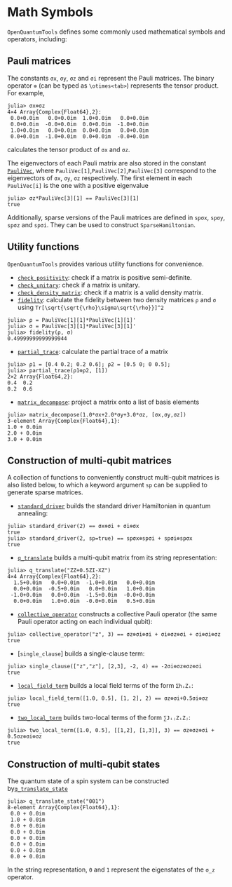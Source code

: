 # Math Symbols
`OpenQuantumTools` defines some commonly used mathematical symbols and operators, including:

## Pauli matrices
The constants `σx`, `σy`, `σz` and `σi` represent the Pauli matrices. The binary operator `⊗` (can be typed as `\otimes<tab>`) represents the tensor product. For example,
```julia-repl
julia> σx⊗σz
4×4 Array{Complex{Float64},2}:
 0.0+0.0im   0.0+0.0im  1.0+0.0im   0.0+0.0im
 0.0+0.0im  -0.0+0.0im  0.0+0.0im  -1.0+0.0im
 1.0+0.0im   0.0+0.0im  0.0+0.0im   0.0+0.0im
 0.0+0.0im  -1.0+0.0im  0.0+0.0im  -0.0+0.0im
```
calculates the tensor product of `σx` and `σz`.

The eigenvectors of each Pauli matrix are also stored in the constant [`PauliVec`](@ref), where `PauliVec[1]`,`PauliVec[2]`,`PauliVec[3]` correspond to the  eigenvectors of `σx`, `σy`, `σz` respectively. The first element in each `PauliVec[i]` is the one with a positive eigenvalue
```julia-repl
julia> σz*PauliVec[3][1] == PauliVec[3][1]
true
```
Additionally, sparse versions of the Pauli matrices are defined in ```spσx```, ```spσy```, ```spσz``` and ```spσi```. They can be used to construct `SparseHamiltonian`.

## Utility functions
`OpenQuantumTools` provides various utility functions for convenience.

* [`check_positivity`](@ref): check if a matrix is positive semi-definite.
* [`check_unitary`](@ref): check if a matrix is unitary.
* [`check_density_matrix`](@ref): check if a matrix is a valid density matrix.
* [`fidelity`](@ref): calculate the fidelity between two density matrices `ρ` and `σ` using ``Tr[\sqrt{\sqrt{\rho}\sigma\sqrt{\rho}}]^2``

```julia-repl
julia> ρ = PauliVec[1][1]*PauliVec[1][1]'
julia> σ = PauliVec[3][1]*PauliVec[3][1]'
julia> fidelity(ρ, σ)
0.49999999999999944
```

* [`partial_trace`](@ref): calculate the partial trace of a matrix

```julia-repl
julia> ρ1 = [0.4 0.2; 0.2 0.6]; ρ2 = [0.5 0; 0 0.5];
julia> partial_trace(ρ1⊗ρ2, [1])
2×2 Array{Float64,2}:
0.4  0.2
0.2  0.6
```

* [`matrix_decompose`](@ref): project a matrix onto a list of basis elements

```julia-repl
julia> matrix_decompose(1.0*σx+2.0*σy+3.0*σz, [σx,σy,σz])
3-element Array{Complex{Float64},1}:
1.0 + 0.0im
2.0 + 0.0im
3.0 + 0.0im
```

## Construction of multi-qubit matrices
A collection of functions to conveniently construct multi-qubit matrices is also listed below, to which a keyword argument `sp` can be supplied to generate sparse matrices.

* [`standard_driver`](@ref) builds the standard driver Hamiltonian in quantum annealing:
```julia-repl
julia> standard_driver(2) == σx⊗σi + σi⊗σx
true
julia> standard_driver(2, sp=true) == spσx⊗spσi + spσi⊗spσx
true
```

*  [`q_translate`](@ref) builds a multi-qubit matrix from its string representation:
```julia-repl
julia> q_translate("ZZ+0.5ZI-XZ")
4×4 Array{Complex{Float64},2}:
  1.5+0.0im   0.0+0.0im  -1.0+0.0im   0.0+0.0im
  0.0+0.0im  -0.5+0.0im   0.0+0.0im   1.0+0.0im
 -1.0+0.0im   0.0+0.0im  -1.5+0.0im  -0.0+0.0im
  0.0+0.0im   1.0+0.0im  -0.0+0.0im   0.5+0.0im
```

* [`collective_operator`](@ref) constructs a collective Pauli operator (the same Pauli operator acting on each individual qubit):
```julia-repl
julia> collective_operator("z", 3) == σz⊗σi⊗σi + σi⊗σz⊗σi + σi⊗σi⊗σz
true
```

* [`single_clause`] builds a single-clause term:
```julia-repl
julia> single_clause(["z","z"], [2,3], -2, 4) == -2σi⊗σz⊗σz⊗σi
true
```

* [`local_field_term`](@ref) builds a local field terms of the form ``ΣhᵢZᵢ``:
```julia-repl
julia> local_field_term([1.0, 0.5], [1, 2], 2) == σz⊗σi+0.5σi⊗σz
true
```

* [`two_local_term`](@ref) builds two-local terms of the form ``∑JᵢⱼZᵢZⱼ``:
```julia-repl
julia> two_local_term([1.0, 0.5], [[1,2], [1,3]], 3) == σz⊗σz⊗σi + 0.5σz⊗σi⊗σz
true
```

## Construction of multi-qubit states
The quantum state of a spin system can be constructed by[`q_translate_state`](@ref)
```julia-repl
julia> q_translate_state("001")
8-element Array{Complex{Float64},1}:
 0.0 + 0.0im
 1.0 + 0.0im
 0.0 + 0.0im
 0.0 + 0.0im
 0.0 + 0.0im
 0.0 + 0.0im
 0.0 + 0.0im
 0.0 + 0.0im
```
In the string representation, `0` and `1` represent the eigenstates of the ``σ_z`` operator.
